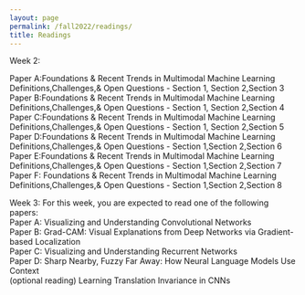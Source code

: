```yaml
---
layout: page
permalink: /fall2022/readings/
title: Readings
---
```


Week 2:

Paper A:Foundations & Recent Trends in Multimodal Machine Learning Definitions,Challenges,& Open Questions - Section 1, Section 2,Section 3<br />
Paper B:Foundations & Recent Trends in Multimodal Machine Learning Definitions,Challenges,& Open Questions - Section 1, Section 2,Section 4<br />
Paper C:Foundations & Recent Trends in Multimodal Machine Learning Definitions,Challenges,& Open Questions - Section 1, Section 2,Section 5<br />
Paper D:Foundations & Recent Trends in Multimodal Machine Learning Definitions,Challenges,& Open Questions - Section 1,Section 2,Section 6<br/>
Paper E:Foundations & Recent Trends in Multimodal Machine Learning Definitions,Challenges,& Open Questions - Section 1,Section 2,Section 7<br />
Paper F: Foundations & Recent Trends in Multimodal Machine Learning Definitions,Challenges,& Open Questions - Section 1,Section 2,Section 8<br />

Week 3:
For this week, you are expected to read one of the following papers:<br />
Paper A: Visualizing and Understanding Convolutional Networks<br />
Paper B: Grad-CAM: Visual Explanations from Deep Networks via Gradient-based Localization<br />
Paper C: Visualizing and Understanding Recurrent Networks<br />
Paper D: Sharp Nearby, Fuzzy Far Away: How Neural Language Models Use Context<br />
(optional reading) Learning Translation Invariance in CNNs<br />
